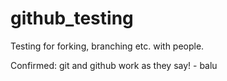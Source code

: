 # github_testing
Testing for forking, branching etc. with people.

Confirmed: git and github work as they say! - balu
